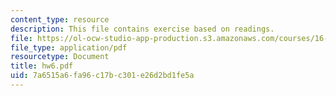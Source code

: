 ```yaml
---
content_type: resource
description: This file contains exercise based on readings.
file: https://ol-ocw-studio-app-production.s3.amazonaws.com/courses/16-100-aerodynamics-fall-2005/7a6515a6fa96c17bc301e26d2bd1fe5a_hw6.pdf
file_type: application/pdf
resourcetype: Document
title: hw6.pdf
uid: 7a6515a6-fa96-c17b-c301-e26d2bd1fe5a
---
```

